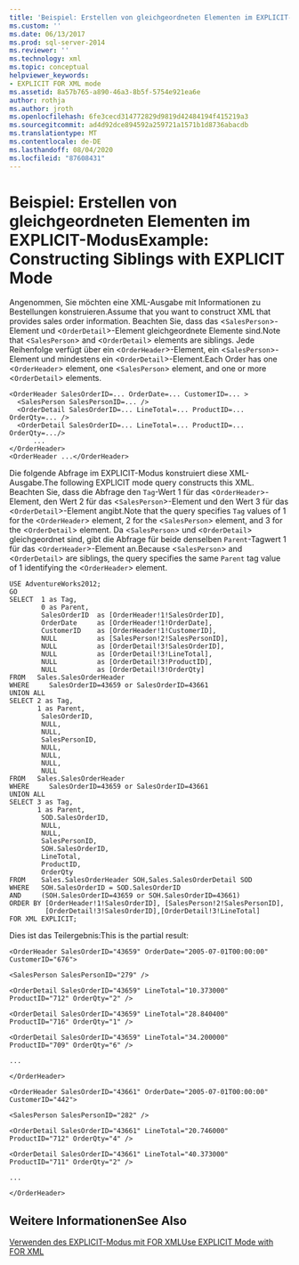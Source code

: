```yaml
---
title: 'Beispiel: Erstellen von gleichgeordneten Elementen im EXPLICIT-Modus | Microsoft-Dokumentation'
ms.custom: ''
ms.date: 06/13/2017
ms.prod: sql-server-2014
ms.reviewer: ''
ms.technology: xml
ms.topic: conceptual
helpviewer_keywords:
- EXPLICIT FOR XML mode
ms.assetid: 8a57b765-a890-46a3-8b5f-5754e921ea6e
author: rothja
ms.author: jroth
ms.openlocfilehash: 6fe3cecd314772829d9819d42484194f415219a3
ms.sourcegitcommit: ad4d92dce894592a259721a1571b1d8736abacdb
ms.translationtype: MT
ms.contentlocale: de-DE
ms.lasthandoff: 08/04/2020
ms.locfileid: "87608431"
---
```

# <a name="example-constructing-siblings-with-explicit-mode"></a><span data-ttu-id="85eb6-102">Beispiel: Erstellen von gleichgeordneten Elementen im EXPLICIT-Modus</span><span class="sxs-lookup"><span data-stu-id="85eb6-102">Example: Constructing Siblings with EXPLICIT Mode</span></span>
  <span data-ttu-id="85eb6-103">Angenommen, Sie möchten eine XML-Ausgabe mit Informationen zu Bestellungen konstruieren.</span><span class="sxs-lookup"><span data-stu-id="85eb6-103">Assume that you want to construct XML that provides sales order information.</span></span> <span data-ttu-id="85eb6-104">Beachten Sie, dass das <`SalesPerson`>-Element und <`OrderDetail`>-Element gleichgeordnete Elemente sind.</span><span class="sxs-lookup"><span data-stu-id="85eb6-104">Note that <`SalesPerson`> and <`OrderDetail`> elements are siblings.</span></span> <span data-ttu-id="85eb6-105">Jede Reihenfolge verfügt über ein <`OrderHeader`>-Element, ein <`SalesPerson`>-Element und mindestens ein <`OrderDetail`>-Element.</span><span class="sxs-lookup"><span data-stu-id="85eb6-105">Each Order has one <`OrderHeader`> element, one <`SalesPerson`> element, and one or more <`OrderDetail`> elements.</span></span>  
  
```  
<OrderHeader SalesOrderID=... OrderDate=... CustomerID=... >  
  <SalesPerson SalesPersonID=... />  
  <OrderDetail SalesOrderID=... LineTotal=... ProductID=... OrderQty=... />  
  <OrderDetail SalesOrderID=... LineTotal=... ProductID=... OrderQty=.../>  
      ...  
</OrderHeader>  
<OrderHeader ...</OrderHeader>  
```  
  
 <span data-ttu-id="85eb6-106">Die folgende Abfrage im EXPLICIT-Modus konstruiert diese XML-Ausgabe.</span><span class="sxs-lookup"><span data-stu-id="85eb6-106">The following EXPLICIT mode query constructs this XML.</span></span> <span data-ttu-id="85eb6-107">Beachten Sie, dass die Abfrage den `Tag`-Wert 1 für das <`OrderHeader`>-Element, den Wert 2 für das <`SalesPerson`>-Element und den Wert 3 für das <`OrderDetail`>-Element angibt.</span><span class="sxs-lookup"><span data-stu-id="85eb6-107">Note that the query specifies `Tag` values of 1 for the <`OrderHeader`> element, 2 for the <`SalesPerson`> element, and 3 for the <`OrderDetail`> element.</span></span> <span data-ttu-id="85eb6-108">Da <`SalesPerson`> und <`OrderDetail`> gleichgeordnet sind, gibt die Abfrage für beide denselben `Parent`-Tagwert 1 für das <`OrderHeader`>-Element an.</span><span class="sxs-lookup"><span data-stu-id="85eb6-108">Because <`SalesPerson`> and <`OrderDetail`> are siblings, the query specifies the same `Parent` tag value of 1 identifying the <`OrderHeader`> element.</span></span>  
  
```  
USE AdventureWorks2012;  
GO  
SELECT  1 as Tag,  
        0 as Parent,  
        SalesOrderID  as [OrderHeader!1!SalesOrderID],  
        OrderDate     as [OrderHeader!1!OrderDate],  
        CustomerID    as [OrderHeader!1!CustomerID],  
        NULL          as [SalesPerson!2!SalesPersonID],  
        NULL          as [OrderDetail!3!SalesOrderID],  
        NULL          as [OrderDetail!3!LineTotal],  
        NULL          as [OrderDetail!3!ProductID],  
        NULL          as [OrderDetail!3!OrderQty]  
FROM   Sales.SalesOrderHeader  
WHERE     SalesOrderID=43659 or SalesOrderID=43661  
UNION ALL   
SELECT 2 as Tag,  
       1 as Parent,  
        SalesOrderID,  
        NULL,  
        NULL,  
        SalesPersonID,    
        NULL,           
        NULL,           
        NULL,  
        NULL           
FROM   Sales.SalesOrderHeader  
WHERE     SalesOrderID=43659 or SalesOrderID=43661  
UNION ALL  
SELECT 3 as Tag,  
       1 as Parent,  
        SOD.SalesOrderID,  
        NULL,  
        NULL,  
        SalesPersonID,  
        SOH.SalesOrderID,  
        LineTotal,  
        ProductID,  
        OrderQty     
FROM    Sales.SalesOrderHeader SOH,Sales.SalesOrderDetail SOD  
WHERE   SOH.SalesOrderID = SOD.SalesOrderID  
AND     (SOH.SalesOrderID=43659 or SOH.SalesOrderID=43661)  
ORDER BY [OrderHeader!1!SalesOrderID], [SalesPerson!2!SalesPersonID],  
         [OrderDetail!3!SalesOrderID],[OrderDetail!3!LineTotal]  
FOR XML EXPLICIT;  
```  
  
 <span data-ttu-id="85eb6-109">Dies ist das Teilergebnis:</span><span class="sxs-lookup"><span data-stu-id="85eb6-109">This is the partial result:</span></span>  
  
 `<OrderHeader SalesOrderID="43659" OrderDate="2005-07-01T00:00:00" CustomerID="676">`  
  
 `<SalesPerson SalesPersonID="279" />`  
  
 `<OrderDetail SalesOrderID="43659" LineTotal="10.373000" ProductID="712" OrderQty="2" />`  
  
 `<OrderDetail SalesOrderID="43659" LineTotal="28.840400" ProductID="716" OrderQty="1" />`  
  
 `<OrderDetail SalesOrderID="43659" LineTotal="34.200000" ProductID="709" OrderQty="6" />`  
  
 `...`  
  
 `</OrderHeader>`  
  
 `<OrderHeader SalesOrderID="43661" OrderDate="2005-07-01T00:00:00" CustomerID="442">`  
  
 `<SalesPerson SalesPersonID="282" />`  
  
 `<OrderDetail SalesOrderID="43661" LineTotal="20.746000" ProductID="712" OrderQty="4" />`  
  
 `<OrderDetail SalesOrderID="43661" LineTotal="40.373000" ProductID="711" OrderQty="2" />`  
  
 `...`  
  
 `</OrderHeader>`  
  
## <a name="see-also"></a><span data-ttu-id="85eb6-110">Weitere Informationen</span><span class="sxs-lookup"><span data-stu-id="85eb6-110">See Also</span></span>  
 [<span data-ttu-id="85eb6-111">Verwenden des EXPLICIT-Modus mit FOR XML</span><span class="sxs-lookup"><span data-stu-id="85eb6-111">Use EXPLICIT Mode with FOR XML</span></span>](use-explicit-mode-with-for-xml.md)  
  
  
